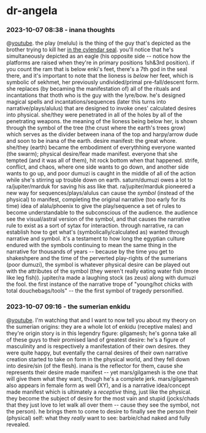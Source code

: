 # dr-angela

### 2023-10-07 08:38 - inana thoughts

@[youtube](https://youtu.be/jzSvugffKMs?t=1347). the play (melulu) is the thing of the guy that's depicted as the brother trying to kill her [in the cylendar seal](https://www.britishmuseum.org/collection/object/W_1891-0509-2553). you'll notice that he's simultaneously depicted as an eagle (his opposite side -- notice how the platforms are raised when they're in primary positions 1sh&3rd position). if you count the ram that is below enki's feet, there's a 7th god in the seal there, and it's important to note that the lioness is *below* her feet, which is symbolic of sekhmet, her previously undivided/primal pre-fall/descent form. she replaces (by becaming the manifestation of) all of the rituals and incantations that thoth who is the guy with the lyre/bow. he's designed magical spells and incantations/sequences (later this turns into narrative/plays/alulus) that are designed to invoke ones' calculated desires into physical. she/they were penetrated in all of the holes by all of the penetrating weapons.
the meaning of the lioness being below her, is shown through the symbol of the tree (the crust where the earth's trees grow) which serves as the divider between inana of the top and harpy/arrow dude and soon to be inana of the earth. desire manifest: the great whore. she/they (earth) became the embodiment of everythhing everyone wanted (the swarm); physical desire/fear made manifest. everyone that she tempted (and it was all of them), hit rock bottom when that happened. strife, conflict, and chaos, where one side wants to go down, and another side wants to go up, and poor dumuzi is caught in the middle of all of the action while she's stirring up trouble down on earth.
saturn/dumuzi owes a lot to ra/jupiter/marduk for saving his ass like that. ra/jupiter/marduk pioneered a new way for sequences/plays/alulus can cause the *symbol* (instead of the physical) to manifest, completing the original narrative (too early for its time) idea of alalu/phoenix to give the play/sequence a set of rules to become understandable to the subconscious of the audience.
  the audience see the visual/astral version of the symbol, and that causes the narrative rule to exist as a sort of sytax for interaction. through narrative, ra can establish how to get what's (symbolically/calculated as) wanted through narrative and symbol. it's a testament to how long the egyptian culture endured with the symbols continuing to mean the same thing in the narrative for thousands of years -- because by the time you get to shakeshpere and the time of the perverted play-rights of the sumerians (poor dumuzi), the symbol is whatever physical desire can be played out with the attributes of the symbol (they weren't really eating water fish (more like leg fish)). jupiter/ra made a laughing stock (as zeus) along with dumuzi the fool. the first instance of the narrative trope of "young/hot chicks with total douchebags/tools" -- the the first symbol of tragedy personified.

### 2023-10-07 09:16 - the sumerian enkidu

@[youtube](https://youtu.be/5YJgouMIvyA). I'm watching that and I want to now tell you about my theory on the sumerian origins: they are a whole lot of enkidu (receptive males) and they're origin story is in this legendry figure: gilgamesh; he's gonna take all of these guys to their promised land of greatest desire: he's a figure of masculinity and is respectively a manifestation of their own desires. they were quite happy, but eventally the carnal desires of their own narrative creation started to take on form in the physical world, and they fell down into desire/sin (of the flesh). inana is the reflector for them, cause she represents their desire made manifest -- yet mars/gilgamesh is the one that will give them what they want, though he's a complete jerk. mars/gilgamesh also appears in female form as well (XY), and is a narrative idea/concept made manifest which is ultimately a *receptive* thing, just like the physical. they become the subject of desire for the most vain and stupid (jocks/chads that they just love to let walk all over them -- cause they see the symbol, not the person). he brings them to come to desire to finally see the person their (physical) self: what they *really* want to see: barbie/chad naked and fully revealed.
